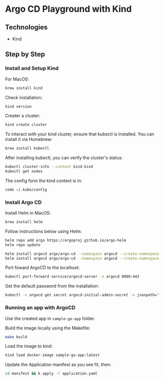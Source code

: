 # Argo CD Playground with Kind

## Technologies
- Kind 

## Step by Step

### Install and Setup Kind

For MacOS:
```bash
brew install kind
```

Check installation:
```bash
kind version
```

Creater a cluster:
```bash
kind create cluster
```

To interact with your kind cluster, ensure that kubectl is installed. You can install it via Homebrew:
```bash
brew install kubectl
```

After installing kubectl, you can verify the cluster's status:
```bash
kubectl cluster-info --context kind-kind
kubectl get nodes
```

The config form the kind context is in:
```bash
code ~/.kube/config
```

### Install Argo CD

Install Helm in MacOS:
```bash
brew install helm
```

Follow instructions below using Helm:
```bash
helm repo add argo https://argoproj.github.io/argo-helm
helm repo update

helm install argocd argo/argo-cd --namespace argocd --create-namespace
helm install argocd argo/argo-cd --namespace argocd --create-namespace -f values.yaml
```

Port foward ArgoCD to the localhost:
```bash
kubectl port-forward service/argocd-server -n argocd 8080:443
```

Get the default password from the installation:
```bash
kubectl -n argocd get secret argocd-initial-admin-secret -o jsonpath="{.data.password}" | base64 -d
```

### Running an app with ArgoCD
Use the created app in `sample-go-app` folder.

Build the image locally using the Makefile:
```bash
make build
```

Load the image to kind:
```bash
kind load docker-image sample-go-app:latest
```

Update the Application manifest as you see fit, then:
```bash
cd manifest && k apply -f application.yaml
```



